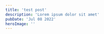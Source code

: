 ```yaml
---
title: 'test post'
description: 'Lorem ipsum dolor sit amet'
pubDate: 'Jul 08 2022'
heroImage: ''
---
```



